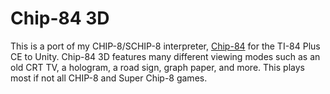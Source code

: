 # Chip-84 3D
This is a port of my CHIP-8/SCHIP-8 interpreter, [Chip-84](https://github.com/ckosmic/chip-84) for the TI-84 Plus CE to Unity.  Chip-84 3D features many different viewing modes such as an old CRT TV, a hologram, a road sign, graph paper, and more.  This plays most if not all CHIP-8 and Super Chip-8 games.
